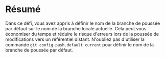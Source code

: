 # Résumé

Dans ce défi, vous avez appris à définir le nom de la branche de poussée par défaut sur le nom de la branche locale actuelle. Cela peut vous économiser du temps et réduire le risque d'erreurs lors de la poussée de modifications vers un référentiel distant. N'oubliez pas d'utiliser la commande `git config push.default current` pour définir le nom de la branche de poussée par défaut.
